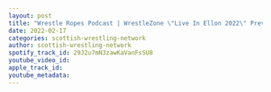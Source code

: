 ```yaml
---
layout: post
title: "Wrestle Ropes Podcast | WrestleZone \"Live In Ellon 2022\" Preview with Adam Morrison"
date: 2022-02-17
categories: scottish-wrestling-network
author: scottish-wrestling-network
spotify_track_id: 29J2u7mN3zawKaVanFsSU8
youtube_video_id: 
apple_track_id: 
youtube_metadata: 
---
```

